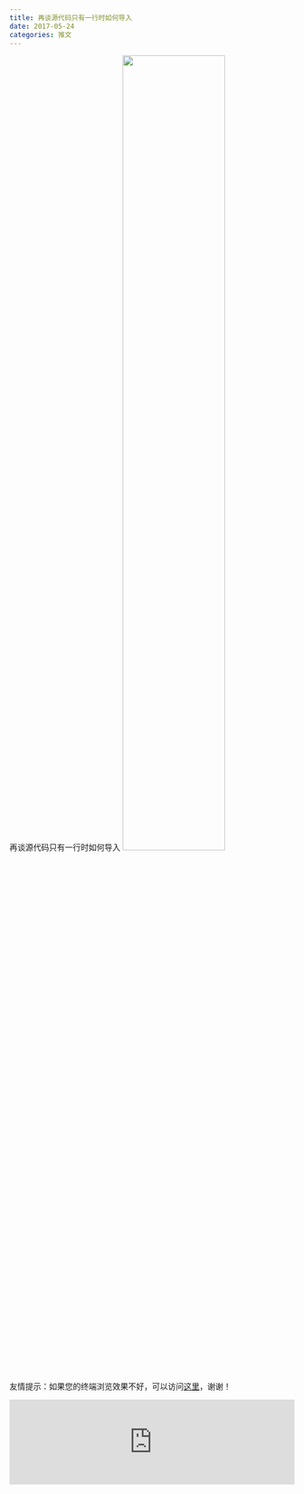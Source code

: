 ```yaml
---
title: 再谈源代码只有一行时如何导入
date: 2017-05-24
categories: 推文
---
```

再谈源代码只有一行时如何导入
<img src="http://mmbiz.qpic.cn/mmbiz_jpg/ACviaWTBFxhaMnjU0wCdUemewSvdyYKuOHpYOEQPGgS2QD2fmhZqZIJbfR8fx7v2EzuctPuPuicGic9EeYicgSexfA/0?wx_fmt=jpeg" style="width: 60%; height: auto;"/><!--more-->
友情提示：如果您的终端浏览效果不好，可以访问[这里](https://stata-club.github.io/stata_article/2017-05-24.html)，谢谢！
<iframe src="https://stata-club.github.io/stata_article/2017-05-24.html" id="iframepage" frameborder="0" scrolling="no" marginheight="0" marginwidth="0" width="100%" onLoad="iFrameHeight()"></iframe>
<script type="text/javascript" language="javascript">
function iFrameHeight() {
var ifm= document.getElementById("iframepage");
var subWeb = document.frames ? document.frames["iframepage"].document : ifm.contentDocument;   
if(ifm != null && subWeb != null) {
 ifm.height = subWeb.body.scrollHeight;
} 
} 
</script> 
